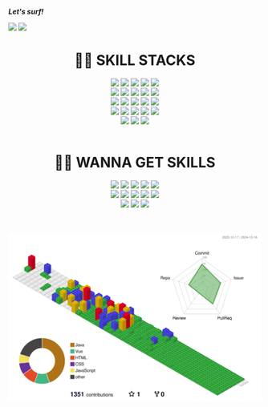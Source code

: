  **_Let's surf!_**

<div>
<img src="https://github-readme-stats.vercel.app/api/top-langs/?username=letsplaycoding&layout=donut&show_icons=true&theme=material-palenight&hide_border=true&bg_color=20232a&icon_color=571093&text_color=fff&title_color=58A6FF&count_private=true&exclude_repo=Face-Transfer-Application" width=38% />

<img src="https://github-readme-stats.vercel.app/api?username=letsplaycoding&show_icons=true&theme=material-palenight&hide_border=true&bg_color=20232a&icon_color=58A6FF&text_color=fff&title_color=58A6FF&count_private=true" width=56% />
</div>

<div align=center><h1> 🏄‍♂️ SKILL STACKS</h1></div>
<div align=center>
  <img src="https://skillicons.dev/icons?i=java" width="48">
  <img src="https://skillicons.dev/icons?i=html" width="48"> 
  <img src="https://skillicons.dev/icons?i=css" width="48"> 
  <img src="https://skillicons.dev/icons?i=js" width="48"> 
  <img src="https://skillicons.dev/icons?i=jquery" width="48">
<br>
  <img src="https://skillicons.dev/icons?i=mysql" width="48">  
  <img src="https://skillicons.dev/icons?i=vue" width="48"> 
  <img src="https://skillicons.dev/icons?i=nodejs" width="48">
  <img src="https://skillicons.dev/icons?i=spring" width="48"> 
  <img src="https://skillicons.dev/icons?i=bootstrap" width="48">
<br>
  <img src="https://skillicons.dev/icons?i=linux" width="48"> 
  <img src="https://skillicons.dev/icons?i=git" width="48">
  <img src="https://skillicons.dev/icons?i=github" width="48">
  <img src="https://skillicons.dev/icons?i=discord" width="48">
  <img src="https://skillicons.dev/icons?i=bots" width="48">
<br>
  <img src="https://skillicons.dev/icons?i=eclipse" width="48">
  <img src="https://skillicons.dev/icons?i=figma" width="48">
  <img src="https://skillicons.dev/icons?i=idea" width="48">
  <img src="https://skillicons.dev/icons?i=notion" width="48">
  <img src="https://skillicons.dev/icons?i=vscode" width="48">
<br>
<img src="https://a11ybadges.com/badge?logo=oracle">
<img src="https://a11ybadges.com/badge?logo=mariadb">
<img src="https://a11ybadges.com/badge?logo=apachetomcat">
</div>

<br>

<div align=center><h1> 🐱‍👤 WANNA GET SKILLS </h1></div>
<div align=center>
  <img src="https://skillicons.dev/icons?i=docker" width="48">
  <img src="https://skillicons.dev/icons?i=aiscript" width="48">
  <img src="https://skillicons.dev/icons?i=aws" width="48">
  <img src="https://skillicons.dev/icons?i=c" width="48">
  <img src="https://skillicons.dev/icons?i=ai" width="48">
<br>
  <img src="https://skillicons.dev/icons?i=githubactions" width="48">
  <img src="https://skillicons.dev/icons?i=grafana" width="48">
  <img src="https://skillicons.dev/icons?i=gcp" width="48">
  <img src="https://skillicons.dev/icons?i=mongodb" width="48">
  <img src="https://skillicons.dev/icons?i=nginx" width="48">
<br>
  <img src="https://skillicons.dev/icons?i=react" width="48">
  <img src="https://skillicons.dev/icons?i=unity" width="48">
  <img src="https://skillicons.dev/icons?i=unreal" width="48">
</div>

<br>
<br>

![](./profile-3d-contrib/profile-gitblock.svg)
